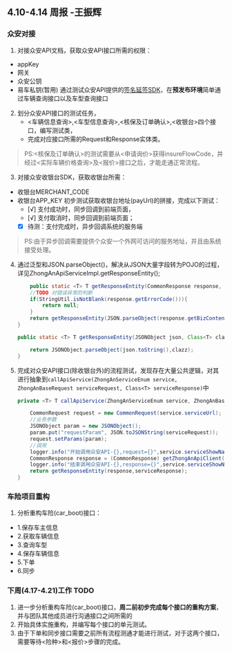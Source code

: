 ## 4.10-4.14 周报 -王振辉
### 众安对接
1. 对接众安API文档，获取众安API接口所需的权限：
- appKey
- 网关
- 众安公钥
- 易车私钥(暂用)
通过测试众安API提供的[签名延签SDK](http://static.zhongan.com/website/open/download/open/api/ZhonganSDK_JavaV1.0.0.zip)，在**预发布环境**简单通过车辆查询接口以及车型查询接口
2. 划分众安API接口的测试任务，
    - <车辆信息查询>,<车型信息查询>,<核保及订单确认>,<收银台>四个接口，编写测试类，
    - 完成对应接口所需的Request和Response实体类。
> PS:<核保及订单确认>的测试需要从<申请询价>获得insureFlowCode，并经过<实际车辆价格查询>及<报价>接口之后，才能走通正常流程。
3. 对接众安收银台SDK，获取收银台所需：
- 收银台MERCHANT_CODE
- 收银台APP_KEY 
初步测试获取收银台地址(payUrl)的拼接，完成以下测试：
    + [√] 支付成功时，同步回调到前端页面，
    + [√] 支付取消时，同步回调到前端页面；
    + [x] 待测：支付完成时，异步回调系统的服务端
> PS:由于异步回调需要提供个众安一个外网可访问的服务地址，并且由系统接受处理。
4. 通过泛型和JSON.parseObject()，解决从JSON大量字段转为POJO的过程，详见ZhongAnApiServiceImpl.getResponseEntity();
    ```java
        public static <T> T getResponseEntity(CommonResponse response, Class<T> clazz){
        //TODO 对错误异常的判断
        if(StringUtil.isNotBlank(response.getErrorCode())){
            return null;
        }
        return getResponseEntity(JSON.parseObject(response.getBizContent()).getJSONObject("responseResult"),clazz);
    }

    public static <T> T getResponseEntity(JSONObject json, Class<T> clazz) {

        return JSONObject.parseObject(json.toString(),clazz);
    }
    ```
5. 完成对众安API接口(除收银台外)的流程测试，发现存在大量公共逻辑，对其进行抽象到`callApiService(ZhongAnServiceEnum service, ZhongAnBaseRequest serviceRequest, Class<T> serviceResponse)`中
    ```java
    private <T> T callApiService(ZhongAnServiceEnum service, ZhongAnBaseRequest serviceRequest, Class<T> serviceResponse) throws ZhongAnOpenException {

        CommonRequest request = new CommonRequest(service.serviceUrl);
        //业务参数
        JSONObject param = new JSONObject();
        param.put("requestParam", JSON.toJSONString(serviceRequest));
        request.setParams(param);
        //调用
        logger.info("开始调用众安API-{},request={}",service.serviceShowName,serviceRequest);
        CommonResponse response = (CommonResponse) getZhongAnApiClient().call(request);
        logger.info("结束调用众安API-{},response={}",service.serviceShowName,response);
        return getResponseEntity(response,serviceResponse);
    }
    ```

### 车险项目重构
1. 分析重构车险(car_boot)接口：
 - 1.保存车主信息
 - 2.获取车辆信息
 - 3.查询车型
 - 4.保存车辆信息
 - 5.下单
 - 6.同步

### 下周(4.17-4.21)工作 TODO
1. 进一步分析重构车险(car_boot)接口，**周二前初步完成每个接口的重构方案**，并与团队其他成员进行沟通接口之间所需的
2. 开始具体实施重构，并编写每个接口的单元测试。
3. 由于下单和同步接口需要之前所有流程测通才能进行测试，对于这两个接口，需要等待<险种>和<报价>步骤的完成。